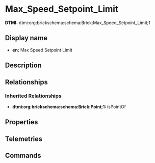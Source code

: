 # Max_Speed_Setpoint_Limit
**DTMI:** dtmi:org:brickschema:schema:Brick:Max_Speed_Setpoint_Limit;1
## Display name
- **en:** Max Speed Setpoint Limit
## Description
## Relationships
### Inherited Relationships
* **dtmi:org:brickschema:schema:Brick:Point;1:** isPointOf
## Properties
## Telemetries
## Commands
